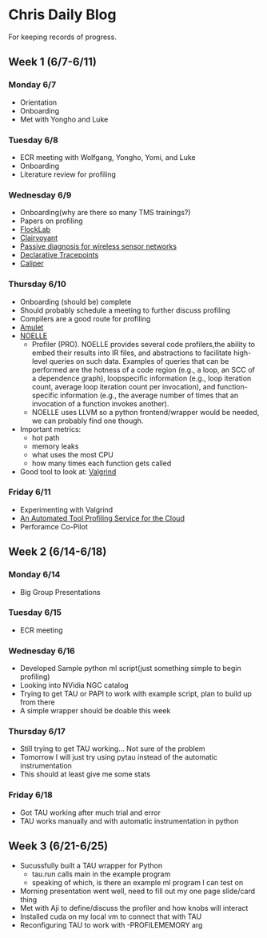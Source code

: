# Chris Daily Blog  
For keeping records of progress.  

## Week 1 (6/7-6/11)  

### Monday 6/7  
- Orientation  
- Onboarding  
- Met with Yongho and Luke  

### Tuesday 6/8
- ECR meeting with Wolfgang, Yongho, Yomi, and Luke  
- Onboarding
- Literature review for profiling  

### Wednesday 6/9
- Onboarding(why are there so many TMS trainings?)
- Papers on profiling
- [FlockLab](https://dl.acm.org/doi/abs/10.1145/2461381.2461402)
- [Clairvoyant](https://dl.acm.org/doi/abs/10.1145/1322263.1322282)
- [Passive diagnosis for wireless sensor networks](https://ieeexplore.ieee.org/abstract/document/5356174)
- [Declarative Tracepoints](https://dl.acm.org/doi/abs/10.1145/1460412.1460422)
- [Caliper](https://ieeexplore.ieee.org/abstract/document/7877125)

### Thursday 6/10
- Onboarding (should be) complete
- Should probably schedule a meeting to further discuss profiling
- Compilers are a good route for profiling
- [Amulet](https://dl.acm.org/doi/10.1145/2994551.2994554)
- [NOELLE](https://arxiv.org/abs/2102.05081)
    - Profiler (PRO). NOELLE provides several code profilers,the ability to embed their results into IR files, and abstractions to facilitate high-level queries on such data. Examples
      of queries that can be performed are the hotness of a code region (e.g., a loop, an SCC of a dependence graph), loopspecific information (e.g., loop iteration count, average loop iteration count per invocation), and function-specific information (e.g., the average number of times that an invocation of a function invokes another).
    - NOELLE uses LLVM so a python frontend/wrapper would be needed, we can probably find one though.
- Important metrics:
  - hot path
  - memory leaks
  - what uses the most CPU
  - how many times each function gets called
- Good tool to look at: [Valgrind](https://valgrind.org/)

### Friday 6/11
- Experimenting with Valgrind
- [An Automated Tool Profiling Service for the Cloud](https://dl-acm-org.turing.library.northwestern.edu/doi/10.1109/CCGrid.2016.57)
- Perforamce Co-Pilot

## Week 2 (6/14-6/18)

### Monday 6/14
- Big Group Presentations

### Tuesday 6/15
- ECR meeting

### Wednesday 6/16
- Developed Sample python ml script(just something simple to begin profiling)
- Looking into NVidia NGC catalog
- Trying to get TAU or PAPI to work with example script, plan to build up from there
- A simple wrapper should be doable this week

### Thursday 6/17
- Still trying to get TAU working... Not sure of the problem
- Tomorrow I will just try using pytau instead of the automatic instrumentation
- This should at least give me some stats

### Friday 6/18
- Got TAU working after much trial and error
- TAU works manually and with automatic instrumentation in python

## Week 3 (6/21-6/25)
- Sucussfully built a TAU wrapper for Python
  - tau.run calls main in the example program
  - speaking of which, is there an example ml program I can test on
- Morning presentation went well, need to fill out my one page slide/card thing
- Met with Aji to define/discuss the profiler and how knobs will interact
- Installed cuda on my local vm to connect that with TAU
- Reconfiguring TAU to work with -PROFILEMEMORY arg

